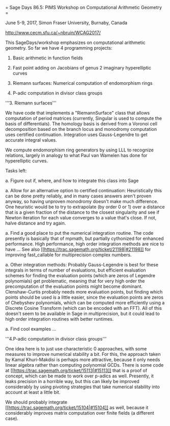 = Sage Days 86.5: PIMS Workshop on Computational Arithmetic Geometry =

June 5-9, 2017, Simon Fraser University, Burnaby, Canada

http://www.cecm.sfu.ca/~nbruin/WCAG2017/

This SageDays/workshop emphasizes on computational arithmetic geometry. So far we have 4 programming projects:

1. Basic arithmetic in function fields

2. Fast point adding on Jacobians of genus 2 imaginary hyperelliptic curves

3. Riemann surfaces: Numerical computation of endomorphism rings

4. P-adic computation in divisor class groups

'''3. Riemann surfaces'''

We have code that implements a "RiemannSurface" class that allows computation of period matrices (currently, Singular is used to compute the basis of differentials). The homology basis is derived from a Voronoi cell decomposition based on the branch locus and monodromy computation uses certified continuation. Integration uses Gauss-Legendre to get accurate integral values.

We compute endomorphism ring generators by using LLL to recognize relations, largely in analogy to what Paul van Wamelen has done for hyperelliptic curves.

Tasks left:

 a. Figure out if, where, and how to integrate this class into Sage

 a. Allow for an alternative option to certified continuation: Heuristically this can be done pretty reliably, and in many cases answers aren't proven anyway, so having unproven monodromy doesn't make much difference. One heuristic would be to try to extrapolate (by order 0 or 1) over a distance that is a given fraction of the distance to the closest singularity and see if Newton iteration for each value converges to a value that's close. If not, halve distance and try again.

 a. Find a good place to put the numerical integration routine. The code presently is basically that of mpmath, but partially cythonized for enhanced performance. High performance, high order integration methods are nice to have ... See also [[https://trac.sagemath.org/ticket/21198|#21198]] for improving fast_callable for multiprecision complex numbers.

 a. Other integration methods: Probably Gauss-Legendre is best for these integrals in terms of number of evaluations, but efficient evaluation schemes for finding the evaluation points (which are zeros of Legendre polynomials) get problematic, meaning that for very high order the precomputation of the evaluation points might become dominant. Clenshaw-Curtis probably needs more evaluation points, but finding which points should be used is a little easier, since the evaluation points are zeros of Chebyshev polynomials, which can be computed more efficiently using a Discrete Cosine Transform (which can be encoded with an FFT). All of this doesn't seem to be available in Sage in multiprecision, but it could lead to high order integration routines with better runtimes.

 a. Find cool examples ...

'''4.P-adic computation in divisor class groups'''

One idea here is to just use characteristic 0 approaches, with some measures to improve numerical stability a bit. For this, the approach taken by Kamal Khuri-Makdisi is perhaps more attractive, because it only needs linear algebra rather than computing polynomial GCDs. There is some code at [[https://trac.sagemath.org/ticket/15113|#15113]] that is a proof of concept, which can be made to work over p-adics as well. Presently, it leaks precision in a horrible way, but this can likely be improved considerably by using pivoting strategies that take numerical stability into account at least a little bit.

We should probably integrate [[https://trac.sagemath.org/ticket/15104|#15104]] as well, because it considerably improves matrix computation over finite fields (a different case).
